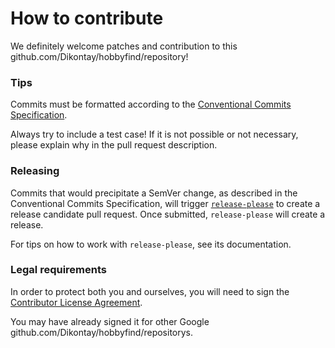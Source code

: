 # How to contribute

We definitely welcome patches and contribution to this github.com/Dikontay/hobbyfind/repository!

### Tips

Commits must be formatted according to the [Conventional Commits Specification](https://www.conventionalcommits.org).

Always try to include a test case! If it is not possible or not necessary,
please explain why in the pull request description.

### Releasing

Commits that would precipitate a SemVer change, as described in the Conventional
Commits Specification, will trigger [`release-please`](https://github.com/google-github-actions/release-please-action)
to create a release candidate pull request. Once submitted, `release-please`
will create a release.

For tips on how to work with `release-please`, see its documentation.

### Legal requirements

In order to protect both you and ourselves, you will need to sign the
[Contributor License Agreement](https://cla.developers.google.com/clas).

You may have already signed it for other Google github.com/Dikontay/hobbyfind/repositorys.
